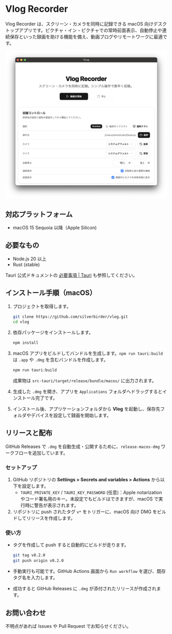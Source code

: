 # Vlog Recorder

Vlog Recorder は、スクリーン・カメラを同時に記録できる macOS 向けデスクトップアプリです。ピクチャ・イン・ピクチャでの常時前面表示、自動停止や連続保存といった録画を助ける機能を備え、動画ブログやリモートワークに最適です。

![vlog-intro-1](./assets/vlog-intro-1.png)

## 対応プラットフォーム

- macOS 15 Sequoia 以降（Apple Silicon)

## 必要なもの

- Node.js 20 以上
- Rust (stable)

Tauri 公式ドキュメントの [必要事項 | Tauri](https://v2.tauri.app/ja/start/prerequisites/) も参照してください。

## インストール手順（macOS）

1. プロジェクトを取得します。

   ```bash
   git clone https://github.com/silverbirder/vlog.git
   cd vlog
   ```

2. 依存パッケージをインストールします。

   ```bash
   npm install
   ```

3. macOS アプリをビルドしてバンドルを生成します。`npm run tauri:build` は `.app` や `.dmg` を含むバンドルを作成します。

   ```bash
   npm run tauri:build
   ```

   成果物は `src-tauri/target/release/bundle/macos/` に出力されます。

4. 生成した `.dmg` を開き、アプリを `Applications` フォルダへドラッグするとインストール完了です。

5. インストール後、アプリケーションフォルダから **Vlog** を起動し、保存先フォルダやデバイスを設定して録画を開始します。

## リリースと配布

GitHub Releases で `.dmg` を自動生成・公開するために、`release-macos-dmg` ワークフローを追加しています。

### セットアップ

1. GitHub リポジトリの **Settings > Secrets and variables > Actions** から以下を設定します。
    - `TAURI_PRIVATE_KEY` / `TAURI_KEY_PASSWORD` (任意)：Apple notarization やコード署名用のキー。未設定でもビルドはできますが、macOS で実行時に警告が表示されます。
2. リポジトリに push されたタグ `v*` をトリガーに、macOS 向け DMG をビルドしてリリースを作成します。

### 使い方

- タグを作成して push すると自動的にビルドが走ります。

   ```bash
   git tag v0.2.0
   git push origin v0.2.0
   ```

- 手動実行も可能です。GitHub Actions 画面から `Run workflow` を選び、既存タグ名を入力します。
- 成功すると GitHub Releases に `.dmg` が添付されたリリースが作成されます。

## お問い合わせ

不明点があれば Issues や Pull Request でお知らせください。
